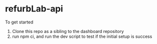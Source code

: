 # refurbLab-api

To get started
1. Clone this repo as a sibling to the dashboard repository
2. run npm ci, and run the dev script to test if the initial setup is success
